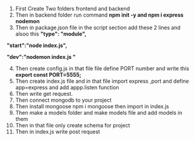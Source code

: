 1. First Create Two folders frontend and backend
2. Then in backend folder run command **npm init -y and  npm i express nodemon**
3. Then in package.json file in the script section add these 2 lines  and alsoo this **"type": "module",**

 **"start":"node index.js",**

 **"dev":"nodemon index.js "**

4. Then create config.js in that file file define PORT number and write this **export const PORT=5555;**
5. Then create index.js file and in that file import express ,port and define app=express and add appp.listen function
6. Then write get request.
7. Then connect mongodb to your project
8. Then install mongoose npm i mongoose then import in index.js
9. Then make  a models folder and make models file and add models in them
10. Then in that file only create schema for project
11. Then in index.js write post request
